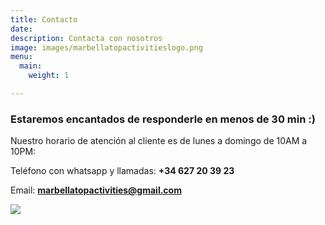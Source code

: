 ```yaml
---
title: Contacto
date: 
description: Contacta con nosotros
image: images/marbellatopactivitieslogo.png
menu:
  main:
    weight: 1

---
```

### Estaremos encantados de responderle en menos de 30 min :)

Nuestro horario de atención al cliente es de lunes a domingo de 10AM a 10PM:

Teléfono con whatsapp y llamadas: **+34 627 20 39 23**

Email: **marbellatopactivities@gmail.com**

[![](/images/whatsapp.png)](https://wa.me/34626283644 "Whatsapp")